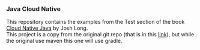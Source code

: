 ### Java Cloud Native

This repository contains the examples from the Test section of the book [Cloud Native Java](https://www.amazon.com/Cloud-Native-Java-Designing-Resilient/dp/1449374646) by Josh Long.   
This project is a copy from the original git repo (that is in this [link](https://github.com/cloud-native-java)), but while the original use maven this one will use gradle.